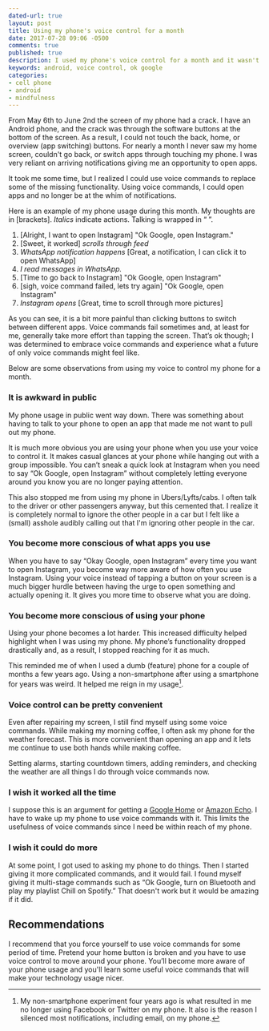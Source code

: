 ```yaml
---
dated-url: true
layout: post
title: Using my phone's voice control for a month
date: 2017-07-28 09:06 -0500
comments: true
published: true
description: I used my phone's voice control for a month and it wasn't terrible.
keywords: android, voice control, ok google
categories:
- cell phone
- android
- mindfulness
---
```


From May 6th to June 2nd the screen of my phone had a crack. I have an Android phone, and the crack was through the software buttons at the bottom of the screen. As a result, I could not touch the back, home, or overview (app switching) buttons. For nearly a month I never saw my home screen, couldn't go back, or switch apps through touching my phone. I was very reliant on arriving notifications giving me an opportunity to open apps.

It took me some time, but I realized I could use voice commands to replace some of the missing functionality. Using voice commands, I could open apps and no longer be at the whim of notifications.

Here is an example of my phone usage during this month. My thoughts are in [brackets]. _Italics_ indicate actions. Talking is wrapped in “ ”.

1. [Alright, I want to open Instagram] "Ok Google, open Instagram."
2. [Sweet, it worked] _scrolls through feed_
3. _WhatsApp notification happens_ [Great, a notification, I can click it to open WhatsApp]
4. _I read messages in WhatsApp._
5. [Time to go back to Instagram] "Ok Google, open Instagram"
6. [sigh, voice command failed, lets try again] "Ok Google, open Instagram"
7. _Instagram opens_ [Great, time to scroll through more pictures]

As you can see, it is a bit more painful than clicking buttons to switch between different apps. Voice commands fail sometimes and, at least for me, generally take more effort than tapping the screen. That’s ok though; I was determined to embrace voice commands and experience what a future of only voice commands might feel like.

Below are some observations from using my voice to control my phone for a month.

### It is awkward in public

My phone usage in public went way down. There was something about having to talk to your phone to open an app that made me not want to pull out my phone.

It is much more obvious you are using your phone when you use your voice to control it. It makes casual glances at your phone while hanging out with a group impossible. You can’t sneak a quick look at Instagram when you need to say “Ok Google, open Instagram” without completely letting everyone around you know you are no longer paying attention.

This also stopped me from using my phone in Ubers/Lyfts/cabs. I often talk to the driver or other passengers anyway, but this cemented that. I realize it is completely normal to ignore the other people in a car but I felt like a (small) asshole audibly calling out that I'm ignoring other people in the car.

### You become more conscious of what apps you use

When you have to say “Okay Google, open Instagram” every time you want to open Instagram, you become way more aware of how often you use Instagram. Using your voice instead of tapping a button on your screen is a much bigger hurdle between having the urge to open something and actually opening it. It gives you more time to observe what you are doing.

### You become more conscious of using your phone

Using your phone becomes a lot harder. This increased difficulty helped highlight when I was using my phone. My phone’s functionality dropped drastically and, as a result, I stopped reaching for it as much.

This reminded me of when I used a dumb (feature) phone for a couple of months a few years ago. Using a non-smartphone after using a smartphone for years was weird. It helped me reign in my usage[^1].

[^1]: My non-smartphone experiment four years ago is what resulted in me no longer using Facebook or Twitter on my phone. It also is the reason I silenced most notifications, including email, on my phone.

### Voice control can be pretty convenient

Even after repairing my screen, I still find myself using some voice commands. While making my morning coffee, I often ask my phone for the weather forecast. This is more convenient than opening an app and it lets me continue to use both hands while making coffee.

Setting alarms, starting countdown timers, adding reminders, and checking the weather are all things I do through voice commands now.

### I wish it worked all the time

I suppose this is an argument for getting a [Google Home](https://store.google.com/us/product/google_home?hl=en-US) or [Amazon Echo](http://amzn.to/2vctz9A). I have to wake up my phone to use voice commands with it. This limits the usefulness of voice commands since I need be within reach of my phone.

### I wish it could do more

At some point, I got used to asking my phone to do things. Then I started giving it more complicated commands, and it would fail. I found myself giving it multi-stage commands such as “Ok Google, turn on Bluetooth and play my playlist Chill on Spotify.” That doesn't work but it would be amazing if it did.

## Recommendations

I recommend that you force yourself to use voice commands for some period of time. Pretend your home button is broken and you have to use voice control to move around your phone. You’ll become more aware of your phone usage and you'll learn some useful voice commands that will make your technology usage nicer.